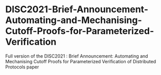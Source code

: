 # DISC2021-Brief-Announcement-Automating-and-Mechanising-Cutoff-Proofs-for-Parameterized-Verification
Full version of the DISC2021 : Brief Announcement: Automating and Mechanising Cutoff Proofs for Parameterized Verification of Distributed Protocols paper
